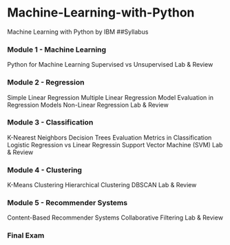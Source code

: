 # Machine-Learning-with-Python
Machine Learning with Python by IBM
##Syllabus

### Module 1 - Machine Learning
Python for Machine Learning
Supervised vs Unsupervised
Lab & Review
### Module 2 - Regression
Simple Linear Regression
Multiple Linear Regression
Model Evaluation in Regression Models
Non-Linear Regression
Lab & Review
### Module 3 - Classification
K-Nearest Neighbors
Decision Trees
Evaluation Metrics in Classification
Logistic Regression vs Linear Regressin
Support Vector Machine (SVM)
Lab & Review
### Module 4 - Clustering
K-Means Clustering
Hierarchical Clustering
DBSCAN
Lab & Review
### Module 5 - Recommender Systems
Content-Based Recommender Systems
Collaborative Filtering
Lab & Review

### Final Exam
